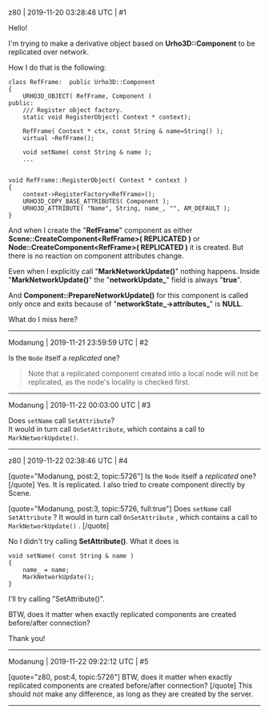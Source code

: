 z80 | 2019-11-20 03:28:48 UTC | #1

Hello!

I'm trying to make a derivative object based on **Urho3D::Component** to be replicated over network.

How I do that is the following:

    class RefFrame:  public Urho3D::Component
    {
        URHO3D_OBJECT( RefFrame, Component )
    public:
        /// Register object factory.
        static void RegisterObject( Context * context);

        RefFrame( Context * ctx, const String & name=String() );
        virtual ~RefFrame();

        void setName( const String & name );
        ...


    void RefFrame::RegisterObject( Context * context )
    {
        context->RegisterFactory<RefFrame>();
        URHO3D_COPY_BASE_ATTRIBUTES( Component );
        URHO3D_ATTRIBUTE( "Name", String, name_, "", AM_DEFAULT );
    }


And when I create the "**RefFrame**" component as either **Scene::CreateComponent\<RefFrame\>( REPLICATED )** or **Node::CreateComponent\<RefFrame\>( REPLICATED )** it is created. But there is no reaction on component attributes change.

Even when I explicitly call "**MarkNetworkUpdate()**" nothing happens. Inside "**MarkNetworkUpdate()**" the "**networkUpdate_**" field is always "**true**". 

And **Component::PrepareNetworkUpdate()** for this component is called only once and exits because of "**networkState_->attributes_**" is **NULL**.

What do I miss here?

-------------------------

Modanung | 2019-11-21 23:59:59 UTC | #2

Is the `Node` itself a _replicated_ one?

> Note that a replicated component created into a local node will not be replicated, as the node's locality is checked first.

-------------------------

Modanung | 2019-11-22 00:03:00 UTC | #3

Does `setName` call `SetAttribute`?  
It would in turn call `OnSetAttribute`, which contains a call to `MarkNetworkUpdate()`.

-------------------------

z80 | 2019-11-22 02:38:46 UTC | #4

[quote="Modanung, post:2, topic:5726"]
Is the `Node` itself a *replicated* one?
[/quote]
Yes. It is replicated. I also tried to create component directly by Scene.


[quote="Modanung, post:3, topic:5726, full:true"]
Does `setName` call `SetAttribute` ?
It would in turn call `OnSetAttribute` , which contains a call to `MarkNetworkUpdate()` .
[/quote]

No I didn't try calling **SetAttribute()**. What it does is

    void setName( const String & name )
    {
        name_ = name;
        MarkNetworkUpdate();
    }

I'll try calling "SetAttribute()".

BTW, does it matter when exactly replicated components are created before/after connection?

Thank you!

-------------------------

Modanung | 2019-11-22 09:22:12 UTC | #5

[quote="z80, post:4, topic:5726"]
BTW, does it matter when exactly replicated components are created before/after connection?
[/quote]
This should not make any difference, as long as they are created by the server.

-------------------------

